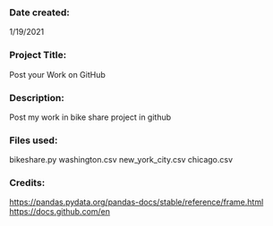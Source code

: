 ### Date created:
1/19/2021
### Project Title:
Post your Work on GitHub
### Description:
Post my work in bike share project in github
### Files used:
bikeshare.py
washington.csv
new_york_city.csv
chicago.csv
### Credits:
https://pandas.pydata.org/pandas-docs/stable/reference/frame.html 
https://docs.github.com/en
